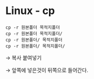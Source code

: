 # Linux - cp

```
cp -r 원본폴더 목적지폴더
cp -r 원본폴더 목적지폴더/
cp -r 원본폴더/ 목적지폴더
cp -r 원본폴더/ 목적지폴더/
```

→ 복사 붙여넣기 

→ 앞쪽에 넣은것이 뒤쪽으로 들어간다.